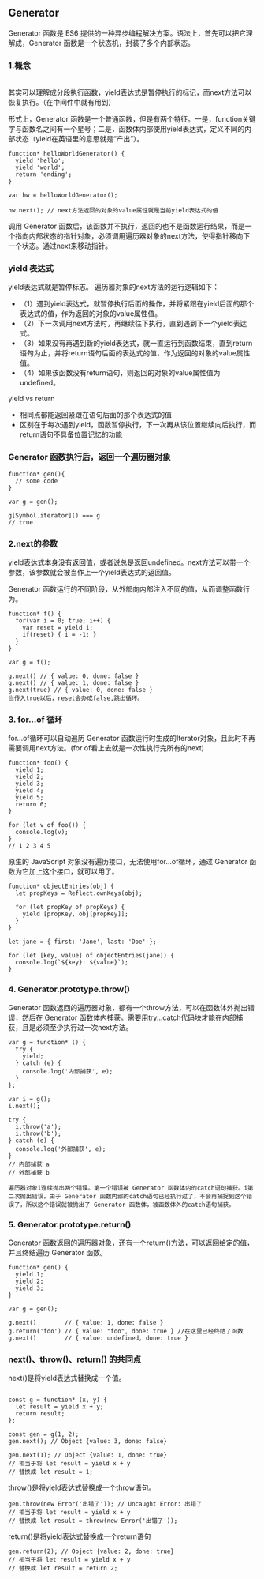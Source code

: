 ## Generator
Generator 函数是 ES6 提供的一种异步编程解决方案。语法上，首先可以把它理解成，Generator 函数是一个状态机，封装了多个内部状态。

### 1.概念
<br>
其实可以理解成分段执行函数，yield表达式是暂停执行的标记，而next方法可以恢复执行。（在中间件中就有用到）
<br>

形式上，Generator 函数是一个普通函数，但是有两个特征。一是，function关键字与函数名之间有一个星号；二是，函数体内部使用yield表达式，定义不同的内部状态（yield在英语里的意思就是“产出”）。

```
function* helloWorldGenerator() {
  yield 'hello';
  yield 'world';
  return 'ending';
}

var hw = helloWorldGenerator();

hw.next(); // next方法返回的对象的value属性就是当前yield表达式的值
```

调用 Generator 函数后，该函数并不执行，返回的也不是函数运行结果，而是一个指向内部状态的指针对象，必须调用遍历器对象的next方法，使得指针移向下一个状态。通过next来移动指针。

### yield 表达式
yield表达式就是暂停标志。
遍历器对象的next方法的运行逻辑如下：
* （1）遇到yield表达式，就暂停执行后面的操作，并将紧跟在yield后面的那个表达式的值，作为返回的对象的value属性值。
* （2）下一次调用next方法时，再继续往下执行，直到遇到下一个yield表达式。
* （3）如果没有再遇到新的yield表达式，就一直运行到函数结束，直到return语句为止，并将return语句后面的表达式的值，作为返回的对象的value属性值。
* （4）如果该函数没有return语句，则返回的对象的value属性值为undefined。

yield vs return 
* 相同点都能返回紧跟在语句后面的那个表达式的值
* 区别在于每次遇到yield，函数暂停执行，下一次再从该位置继续向后执行，而return语句不具备位置记忆的功能

### Generator 函数执行后，返回一个遍历器对象
```
function* gen(){
  // some code
}

var g = gen();

g[Symbol.iterator]() === g
// true
```

### 2.next的参数
yield表达式本身没有返回值，或者说总是返回undefined。next方法可以带一个参数，该参数就会被当作上一个yield表达式的返回值。
<br>

Generator 函数运行的不同阶段，从外部向内部注入不同的值，从而调整函数行为。
```
function* f() {
  for(var i = 0; true; i++) {
    var reset = yield i;
    if(reset) { i = -1; }
  }
}

var g = f();

g.next() // { value: 0, done: false }
g.next() // { value: 1, done: false }
g.next(true) // { value: 0, done: false }
当传入true以后，reset会办成false,跳出循环。
```


### 3. for...of 循环
for...of循环可以自动遍历 Generator 函数运行时生成的Iterator对象，且此时不再需要调用next方法。(for of看上去就是一次性执行完所有的next)

```
function* foo() {
  yield 1;
  yield 2;
  yield 3;
  yield 4;
  yield 5;
  return 6;
}

for (let v of foo()) {
  console.log(v);
}
// 1 2 3 4 5
```
原生的 JavaScript 对象没有遍历接口，无法使用for...of循环，通过 Generator 函数为它加上这个接口，就可以用了。

```
function* objectEntries(obj) {
  let propKeys = Reflect.ownKeys(obj);

  for (let propKey of propKeys) {
    yield [propKey, obj[propKey]];
  }
}

let jane = { first: 'Jane', last: 'Doe' };

for (let [key, value] of objectEntries(jane)) {
  console.log(`${key}: ${value}`);
}

```

### 4. Generator.prototype.throw() 
Generator 函数返回的遍历器对象，都有一个throw方法，可以在函数体外抛出错误，然后在 Generator 函数体内捕获。需要用try...catch代码块才能在内部捕获，且是必须至少执行过一次next方法。
```
var g = function* () {
  try {
    yield;
  } catch (e) {
    console.log('内部捕获', e);
  }
};

var i = g();
i.next();

try {
  i.throw('a');
  i.throw('b');
} catch (e) {
  console.log('外部捕获', e);
}
// 内部捕获 a
// 外部捕获 b

遍历器对象i连续抛出两个错误。第一个错误被 Generator 函数体内的catch语句捕获。i第二次抛出错误，由于 Generator 函数内部的catch语句已经执行过了，不会再捕捉到这个错误了，所以这个错误就被抛出了 Generator 函数体，被函数体外的catch语句捕获。
```

### 5. Generator.prototype.return() 
Generator 函数返回的遍历器对象，还有一个return()方法，可以返回给定的值，并且终结遍历 Generator 函数。

```
function* gen() {
  yield 1;
  yield 2;
  yield 3;
}

var g = gen();

g.next()        // { value: 1, done: false }
g.return('foo') // { value: "foo", done: true } //在这里已经终结了函数
g.next()        // { value: undefined, done: true }
```

### next()、throw()、return() 的共同点
next()是将yield表达式替换成一个值。
```

const g = function* (x, y) {
  let result = yield x + y;
  return result;
};

const gen = g(1, 2);
gen.next(); // Object {value: 3, done: false}

gen.next(1); // Object {value: 1, done: true}
// 相当于将 let result = yield x + y
// 替换成 let result = 1;
```
throw()是将yield表达式替换成一个throw语句。
```
gen.throw(new Error('出错了')); // Uncaught Error: 出错了
// 相当于将 let result = yield x + y
// 替换成 let result = throw(new Error('出错了'));
```

return()是将yield表达式替换成一个return语句
```
gen.return(2); // Object {value: 2, done: true}
// 相当于将 let result = yield x + y
// 替换成 let result = return 2;
```